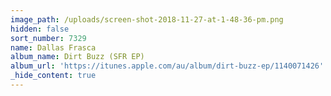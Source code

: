```yaml
---
image_path: /uploads/screen-shot-2018-11-27-at-1-48-36-pm.png
hidden: false
sort_number: 7329
name: Dallas Frasca
album_name: Dirt Buzz (SFR EP)
album_url: 'https://itunes.apple.com/au/album/dirt-buzz-ep/1140071426'
_hide_content: true
---
```


